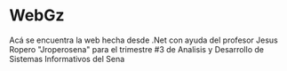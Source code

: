# WebGz
Acá se encuentra la web hecha desde .Net con ayuda del profesor Jesus Ropero "Jroperosena" para el trimestre #3 de Analisis y Desarrollo de Sistemas Informativos del Sena
